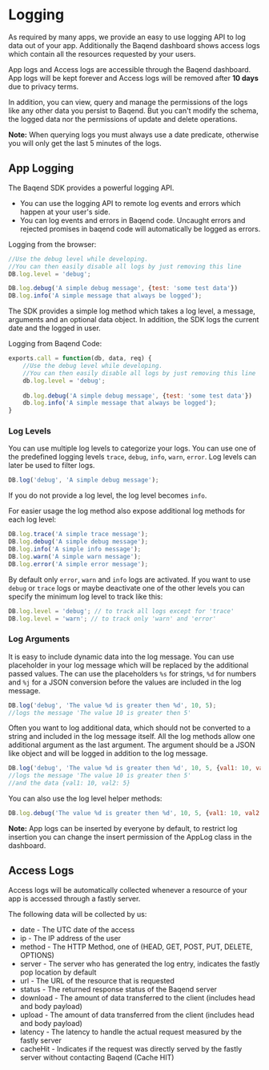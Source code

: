 # Logging

As required by many apps, we provide an easy to use logging API to log data out of your app. Additionally the Baqend dashboard shows
access logs which contain all the resources requested by your users.

App logs and Access logs are accessible through the Baqend dashboard. 
App logs will be kept forever and Access logs will be removed after **10 days** due to privacy terms. 

In addition, you can view, query and manage the permissions of the logs like any other data you persist to Baqend. 
But you can't modify the schema, the logged data nor the permissions of update and delete operations.

<div class="note"><strong>Note:</strong> When querying logs you must always use a date predicate, otherwise you will only get the last 5 minutes of 
the logs.</div>

## App Logging

The Baqend SDK provides a powerful logging API. 

- You can use the logging API to remote log events and errors which happen at your user's side.
- You can log events and errors in Baqend code. Uncaught errors and rejected promises in baqend code will automatically 
  be logged as errors.

Logging from the browser:

```js
//Use the debug level while developing. 
//You can then easily disable all logs by just removing this line
DB.log.level = 'debug'; 

DB.log.debug('A simple debug message', {test: 'some test data'})
DB.log.info('A simple message that always be logged');
```

The SDK provides a simple log method which takes a log level, a message, arguments and an optional data object.
In addition, the SDK logs the current date and the logged in user.

Logging from Baqend Code:

```js
exports.call = function(db, data, req) {
    //Use the debug level while developing. 
    //You can then easily disable all logs by just removing this line
    db.log.level = 'debug'; 
    
    db.log.debug('A simple debug message', {test: 'some test data'})
    db.log.info('A simple message that always be logged');  
}
```


### Log Levels
You can use multiple log levels to categorize your logs. You can use one of the predefined logging levels 
`trace`, `debug`, `info`, `warn`, `error`. Log levels can later be used to filter logs.

```js
DB.log('debug', 'A simple debug message');
```

If you do not provide a log level, the log level becomes `info`.

For easier usage the log method also expose additional log methods for each log level:

```js
DB.log.trace('A simple trace message');
DB.log.debug('A simple debug message');
DB.log.info('A simple info message');
DB.log.warn('A simple warn message');
DB.log.error('A simple error message');
```

By default only `error`, `warn` and `info` logs are activated. If you want to use `debug` or `trace` logs or maybe deactivate one of the other levels you can specify the minimum log level to track like this:
```js
DB.log.level = 'debug'; // to track all logs except for 'trace'
DB.log.level = 'warn'; // to track only 'warn' and 'error'
```

### Log Arguments

It is easy to include dynamic data into the log message. 
You can use placeholder in your log message which will be replaced by the additional passed values.
The can use the placeholders `%s` for strings, `%d` for numbers and `%j` for a JSON conversion before the values are 
included in the log message.
 
```js
DB.log('debug', 'The value %d is greater then %d', 10, 5);
//logs the message 'The value 10 is greater then 5'
```

Often you want to log additional data, which should not be converted to a string and included in the log message itself. 
All the log methods allow one additional argument as the last argument. 
The argument should be a JSON like object and will be logged in addition to the log message. 

```js
DB.log('debug', 'The value %d is greater then %d', 10, 5, {val1: 10, val2: 5});
//logs the message 'The value 10 is greater then 5'
//and the data {val1: 10, val2: 5}
```

You can also use the log level helper methods:
```js
DB.log.debug('The value %d is greater then %d', 10, 5, {val1: 10, val2: 5});
```

<div class="note"><strong>Note:</strong> App logs can be inserted by everyone by default, to restrict log insertion you can change the insert permission
of the AppLog class in the dashboard.</div>

## Access Logs

Access logs will be automatically collected whenever a resource of your app is accessed through a fastly server. 

The following data will be collected by us:

- date - The UTC date of the access
- ip - The IP address of the user
- method - The HTTP Method, one of (HEAD, GET, POST, PUT, DELETE, OPTIONS)
- server - The server who has generated the log entry, indicates the fastly pop location by default
- url - The URL of the resource that is requested
- status - The returned response status of the Baqend server
- download - The amount of data transferred to the client (includes head and body payload)
- upload - The amount of data transferred from the client (includes head and body payload)
- latency - The latency to handle the actual request measured by the fastly server 
- cacheHit - Indicates if the request was directly served by the fastly server without contacting Baqend (Cache HIT)
